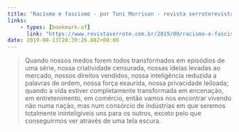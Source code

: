 ```yaml
---
title: "Racismo e fascismo - por Toni Morrison - revista serroterevista serrote"
links:
    - types: [bookmark-of]
      link: "https://www.revistaserrote.com.br/2019/08/racismo-e-fascismo-por-toni-morrison/"
date: 2019-08-13T20:39:26.882+00:00
---
```


> Quando nossos medos forem todos transformados em episódios de uma série, nossa criatividade censurada, nossas ideias levadas ao mercado, nossos direitos vendidos, nossa inteligência reduzida a palavras de ordem, nossa força exaurida, nossa privacidade leiloada; quando a vida estiver completamente transformada em encenação, em entretenimento, em comércio, então vamos nos encontrar vivendo não numa nação, mas num consórcio de indústrias em que seremos totalmente ininteligíveis uns para os outros, exceto pelo que conseguirmos ver através de uma tela escura.